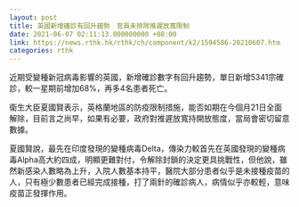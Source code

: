 ```yaml
---
layout: post
title: 英國新增確診有回升趨勢　官員未排除推遲放寬限制
date: 2021-06-07 02:11:13.000000000 +08:00
link: https://news.rthk.hk/rthk/ch/component/k2/1594586-20210607.htm
categories: rthk
---
```


近期受變種新冠病毒影響的英國，新增確診數字有回升趨勢，單日新增5341宗確診，較一星期前增加68%，再多4名患者死亡。

衛生大臣夏國賢表示，英格蘭地區的防疫限制措施，能否如期在今個月21日全面解除，目前言之尚早，如果有必要，政府對推遲放寬持開放態度，當局會密切留意數據。

夏國賢說，最先在印度發現的變種病毒Delta，傳染力較首先在英國發現的變種病毒Alpha高大約四成，明顯更難對付，令解除封鎖的決定更具挑戰性，但他說，雖然新感染人數略為上升，入院人數基本持平，醫院大部分患者似乎是未接種疫苗的人，只有極少數患者已經完成接種，打了兩針的確診病人，病情似乎亦較輕，意味疫苗正發揮作用。
